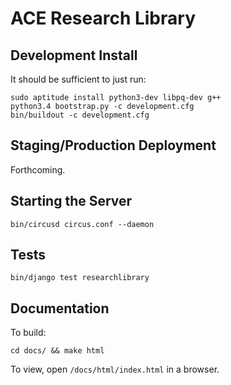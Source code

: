 # ACE Research Library

## Development Install

It should be sufficient to just run:

    sudo aptitude install python3-dev libpq-dev g++
    python3.4 bootstrap.py -c development.cfg
    bin/buildout -c development.cfg

## Staging/Production Deployment

Forthcoming.

## Starting the Server

    bin/circusd circus.conf --daemon

## Tests

    bin/django test researchlibrary

## Documentation

To build:

    cd docs/ && make html

To view, open `/docs/html/index.html` in a browser.
